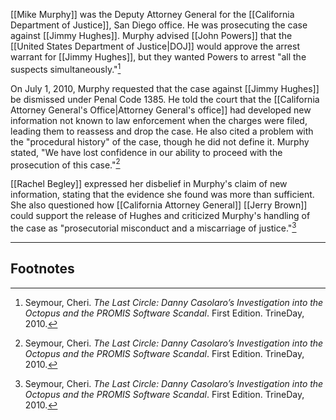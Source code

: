 [[Mike Murphy]] was the Deputy Attorney General for the [[California Department of Justice]], San Diego office. He was prosecuting the case against [[Jimmy Hughes]]. Murphy advised [[John Powers]] that the [[United States Department of Justice|DOJ]] would approve the arrest warrant for [[Jimmy Hughes]], but they wanted Powers to arrest "all the suspects simultaneously."[^1]

On July 1, 2010, Murphy requested that the case against [[Jimmy Hughes]] be dismissed under Penal Code 1385. He told the court that the [[California Attorney General's Office|Attorney General's office]] had developed new information not known to law enforcement when the charges were filed, leading them to reassess and drop the case. He also cited a problem with the "procedural history" of the case, though he did not define it. Murphy stated, "We have lost confidence in our ability to proceed with the prosecution of this case."[^1]

[[Rachel Begley]] expressed her disbelief in Murphy's claim of new information, stating that the evidence she found was more than sufficient. She also questioned how [[California Attorney General]] [[Jerry Brown]] could support the release of Hughes and criticized Murphy's handling of the case as "prosecutorial misconduct and a miscarriage of justice."[^1]

---
## Footnotes

[^1]: Seymour, Cheri. *The Last Circle: Danny Casolaro’s Investigation into the Octopus and the PROMIS Software Scandal*. First Edition. TrineDay, 2010.